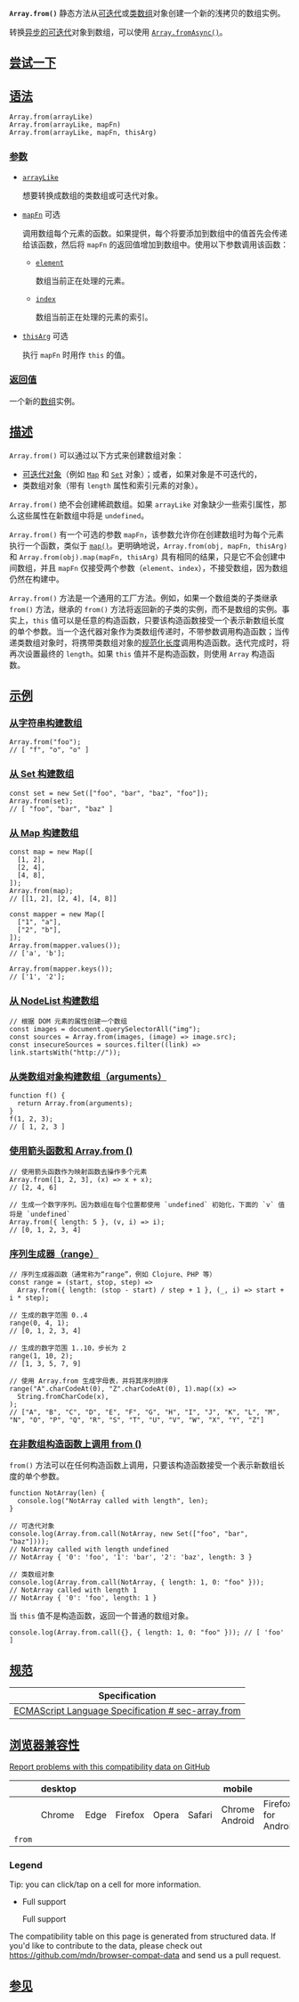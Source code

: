 **`Array.from()`** 静态方法从[可迭代](https://developer.mozilla.org/zh-CN/docs/Web/JavaScript/Reference/Iteration_protocols#%E5%8F%AF%E8%BF%AD%E4%BB%A3%E5%8D%8F%E8%AE%AE)或[类数组](https://developer.mozilla.org/zh-CN/docs/Web/JavaScript/Guide/Indexed_collections#%E4%BD%BF%E7%94%A8%E7%B1%BB%E6%95%B0%E7%BB%84%E5%AF%B9%E8%B1%A1)对象创建一个新的浅拷贝的数组实例。

转换[异步的可迭代](https://developer.mozilla.org/zh-CN/docs/Web/JavaScript/Reference/Iteration_protocols#%E5%BC%82%E6%AD%A5%E8%BF%AD%E4%BB%A3%E5%99%A8%E5%92%8C%E5%BC%82%E6%AD%A5%E5%8F%AF%E8%BF%AD%E4%BB%A3%E5%8D%8F%E8%AE%AE)对象到数组，可以使用 [`Array.fromAsync()`](https://developer.mozilla.org/zh-CN/docs/Web/JavaScript/Reference/Global_Objects/Array/fromAsync)。

## [尝试一下](#尝试一下)

## [语法](#语法)

```
Array.from(arrayLike)
Array.from(arrayLike, mapFn)
Array.from(arrayLike, mapFn, thisArg)
```

### [参数](#参数)

* [`arrayLike`](#arraylike)

  想要转换成数组的类数组或可迭代对象。

* [`mapFn`](#mapfn) 可选

  调用数组每个元素的函数。如果提供，每个将要添加到数组中的值首先会传递给该函数，然后将 `mapFn` 的返回值增加到数组中。使用以下参数调用该函数：

  * [`element`](#element)

    数组当前正在处理的元素。

  * [`index`](#index)

    数组当前正在处理的元素的索引。

* [`thisArg`](#thisarg) 可选

  执行 `mapFn` 时用作 `this` 的值。

### [返回值](#返回值)

一个新的[数组](https://developer.mozilla.org/zh-CN/docs/Web/JavaScript/Reference/Global_Objects/Array)实例。

## [描述](#描述)

`Array.from()` 可以通过以下方式来创建数组对象：

* [可迭代对象](https://developer.mozilla.org/zh-CN/docs/Web/JavaScript/Reference/Iteration_protocols)（例如 [`Map`](https://developer.mozilla.org/zh-CN/docs/Web/JavaScript/Reference/Global_Objects/Map) 和 [`Set`](https://developer.mozilla.org/zh-CN/docs/Web/JavaScript/Reference/Global_Objects/Set) 对象）；或者，如果对象是不可迭代的，
* 类数组对象（带有 `length` 属性和索引元素的对象）。

`Array.from()` 绝不会创建稀疏数组。如果 `arrayLike` 对象缺少一些索引属性，那么这些属性在新数组中将是 `undefined`。

`Array.from()` 有一个可选的参数 `mapFn`，该参数允许你在创建数组时为每个元素执行一个函数，类似于 [`map()`](https://developer.mozilla.org/zh-CN/docs/Web/JavaScript/Reference/Global_Objects/Array/map)。更明确地说，`Array.from(obj, mapFn, thisArg)` 和 `Array.from(obj).map(mapFn, thisArg)` 具有相同的结果，只是它不会创建中间数组，并且 `mapFn` 仅接受两个参数（`element`、`index`），不接受数组，因为数组仍然在构建中。

`Array.from()` 方法是一个通用的工厂方法。例如，如果一个数组类的子类继承 `from()` 方法，继承的 `from()` 方法将返回新的子类的实例，而不是数组的实例。事实上，`this` 值可以是任意的构造函数，只要该构造函数接受一个表示新数组长度的单个参数。当一个迭代器对象作为类数组传递时，不带参数调用构造函数；当传递类数组对象时，将携带类数组对象的[规范化长度](https://developer.mozilla.org/zh-CN/docs/Web/JavaScript/Reference/Global_Objects/Array#%E9%95%BF%E5%BA%A6%E5%B1%9E%E6%80%A7%E7%9A%84%E8%A7%84%E8%8C%83%E5%8C%96)调用构造函数。迭代完成时，将再次设置最终的 `length`。如果 `this` 值并不是构造函数，则使用 `Array` 构造函数。

## [示例](#示例)

### [从字符串构建数组](#从字符串构建数组)

```
Array.from("foo");
// [ "f", "o", "o" ]
```

### [从 Set 构建数组](#从_set_构建数组)

```
const set = new Set(["foo", "bar", "baz", "foo"]);
Array.from(set);
// [ "foo", "bar", "baz" ]
```

### [从 Map 构建数组](#从_map_构建数组)

```
const map = new Map([
  [1, 2],
  [2, 4],
  [4, 8],
]);
Array.from(map);
// [[1, 2], [2, 4], [4, 8]]

const mapper = new Map([
  ["1", "a"],
  ["2", "b"],
]);
Array.from(mapper.values());
// ['a', 'b'];

Array.from(mapper.keys());
// ['1', '2'];
```

### [从 NodeList 构建数组](#从_nodelist_构建数组)

```
// 根据 DOM 元素的属性创建一个数组
const images = document.querySelectorAll("img");
const sources = Array.from(images, (image) => image.src);
const insecureSources = sources.filter((link) => link.startsWith("http://"));
```

### [从类数组对象构建数组（arguments）](#从类数组对象构建数组（arguments）)

```
function f() {
  return Array.from(arguments);
}
f(1, 2, 3);
// [ 1, 2, 3 ]
```

### [使用箭头函数和 Array.from ()](#使用箭头函数和_array.from)

```
// 使用箭头函数作为映射函数去操作多个元素
Array.from([1, 2, 3], (x) => x + x);
// [2, 4, 6]

// 生成一个数字序列。因为数组在每个位置都使用 `undefined` 初始化，下面的 `v` 值将是 `undefined`
Array.from({ length: 5 }, (v, i) => i);
// [0, 1, 2, 3, 4]
```

### [序列生成器（range）](#序列生成器（range）)

```
// 序列生成器函数（通常称为“range”，例如 Clojure、PHP 等）
const range = (start, stop, step) =>
  Array.from({ length: (stop - start) / step + 1 }, (_, i) => start + i * step);

// 生成的数字范围 0..4
range(0, 4, 1);
// [0, 1, 2, 3, 4]

// 生成的数字范围 1..10，步长为 2
range(1, 10, 2);
// [1, 3, 5, 7, 9]

// 使用 Array.from 生成字母表，并将其序列排序
range("A".charCodeAt(0), "Z".charCodeAt(0), 1).map((x) =>
  String.fromCharCode(x),
);
// ["A", "B", "C", "D", "E", "F", "G", "H", "I", "J", "K", "L", "M", "N", "O", "P", "Q", "R", "S", "T", "U", "V", "W", "X", "Y", "Z"]
```

### [在非数组构造函数上调用 from ()](#在非数组构造函数上调用_from)

`from()` 方法可以在任何构造函数上调用，只要该构造函数接受一个表示新数组长度的单个参数。

```
function NotArray(len) {
  console.log("NotArray called with length", len);
}

// 可迭代对象
console.log(Array.from.call(NotArray, new Set(["foo", "bar", "baz"])));
// NotArray called with length undefined
// NotArray { '0': 'foo', '1': 'bar', '2': 'baz', length: 3 }

// 类数组对象
console.log(Array.from.call(NotArray, { length: 1, 0: "foo" }));
// NotArray called with length 1
// NotArray { '0': 'foo', length: 1 }
```

当 `this` 值不是构造函数，返回一个普通的数组对象。

```
console.log(Array.from.call({}, { length: 1, 0: "foo" })); // [ 'foo' ]
```

## [规范](#规范)

| Specification                                                                                                                                   |
| ----------------------------------------------------------------------------------------------------------------------------------------------- |
| [ECMAScript Language Specification<!-- --> # <!-- -->sec-array.from](https://tc39.es/ecma262/multipage/indexed-collections.html#sec-array.from) |

## [浏览器兼容性](#浏览器兼容性)

[Report problems with this compatibility data on GitHub](https://github.com/mdn/browser-compat-data/issues/new?mdn-url=https%3A%2F%2Fdeveloper.mozilla.org%2Fzh-CN%2Fdocs%2FWeb%2FJavaScript%2FReference%2FGlobal_Objects%2FArray%2Ffrom\&metadata=%3C%21--+Do+not+make+changes+below+this+line+--%3E%0A%3Cdetails%3E%0A%3Csummary%3EMDN+page+report+details%3C%2Fsummary%3E%0A%0A*+Query%3A+%60javascript.builtins.Array.from%60%0A*+Report+started%3A+2024-01-16T08%3A49%3A51.689Z%0A%0A%3C%2Fdetails%3E\&title=javascript.builtins.Array.from+-+%3CSUMMARIZE+THE+PROBLEM%3E\&template=data-problem.yml "Report an issue with this compatibility data")

|        | desktop |      |         |       |        | mobile         |                     |               |               |                  |                 | server |         |
| ------ | ------- | ---- | ------- | ----- | ------ | -------------- | ------------------- | ------------- | ------------- | ---------------- | --------------- | ------ | ------- |
|        | Chrome  | Edge | Firefox | Opera | Safari | Chrome Android | Firefox for Android | Opera Android | Safari on iOS | Samsung Internet | WebView Android | Deno   | Node.js |
| `from` |         |      |         |       |        |                |                     |               |               |                  |                 |        |         |

### Legend

Tip: you can click/tap on a cell for more information.

* Full support

  Full support

The compatibility table on this page is generated from structured data. If you'd like to contribute to the data, please check out <https://github.com/mdn/browser-compat-data> and send us a pull request.

## [参见](#参见)
